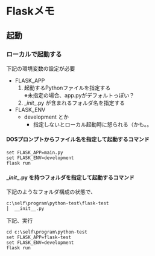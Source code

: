 # Flaskメモ

## 起動

### ローカルで起動する

下記の環境変数の設定が必要

* FLASK_APP
  1. 起動するPythonファイルを指定する  
    ※未指定の場合、app.pyがデフォルトっぽい？
  2. \__init__.py が含まれるフォルダ名を指定する
* FLASK_ENV
  * development とか
    * 指定しないとローカル起動時に怒られる（かも。。

#### DOSプロンプトからファイル名を指定して起動するコマンド

```code
set FLASK_APP=main.py
set FLASK_ENV=development
flask run
```

#### \__init__.py を持つフォルダを指定して起動するコマンド

下記のようなフォルダ構成の状態で、

```code
c:\self\program\python-test\flask-test
│  __init__.py
```

下記、実行

```code
cd c:\self\program\python-test
set FLASK_APP=flask-test
set FLASK_ENV=development
flask run
```
